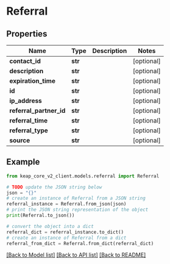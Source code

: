 # Referral


## Properties

Name | Type | Description | Notes
------------ | ------------- | ------------- | -------------
**contact_id** | **str** |  | [optional] 
**description** | **str** |  | [optional] 
**expiration_time** | **str** |  | [optional] 
**id** | **str** |  | [optional] 
**ip_address** | **str** |  | [optional] 
**referral_partner_id** | **str** |  | [optional] 
**referral_time** | **str** |  | [optional] 
**referral_type** | **str** |  | [optional] 
**source** | **str** |  | [optional] 

## Example

```python
from keap_core_v2_client.models.referral import Referral

# TODO update the JSON string below
json = "{}"
# create an instance of Referral from a JSON string
referral_instance = Referral.from_json(json)
# print the JSON string representation of the object
print(Referral.to_json())

# convert the object into a dict
referral_dict = referral_instance.to_dict()
# create an instance of Referral from a dict
referral_from_dict = Referral.from_dict(referral_dict)
```
[[Back to Model list]](../README.md#documentation-for-models) [[Back to API list]](../README.md#documentation-for-api-endpoints) [[Back to README]](../README.md)


